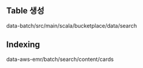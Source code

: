 
## Table 생성
data-batch/src/main/scala/bucketplace/data/search

## Indexing
data-aws-emr/batch/search/content/cards
